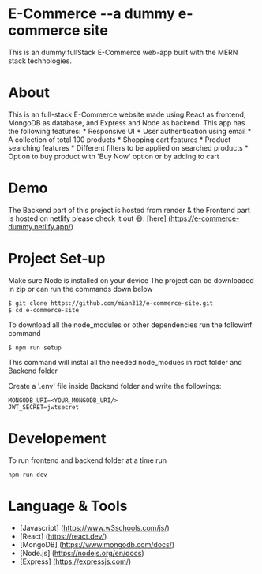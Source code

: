 # E-Commerce --a dummy e-commerce site
This is an dummy fullStack E-Commerce web-app built with the MERN stack technologies.

# About
This is an full-stack E-Commerce website made using React as frontend, MongoDB as database, and Express and Node as backend. 
This app has the following features:
    * Responsive UI
    * User authentication using email
    * A collection of total 100 products
    * Shopping cart features
    * Product searching features
    * Different filters to be applied on searched products
    * Option to buy product with 'Buy Now' option or by adding to cart 

# Demo
The Backend part of this project is hosted from render & the Frontend part is hosted on netlify
please check it out 😄: [here]
(https://e-commerce-dummy.netlify.app/)

# Project Set-up
Make sure Node is installed on your device
The project can be downloaded in zip or can run the commands down below
```
$ git clone https://github.com/mian312/e-commerce-site.git
$ cd e-commerce-site
```

To download all the node_modules or other dependencies run the followinf command
```
$ npm run setup
```
This command will instal all the needed node_modues in root folder and Backend folder

Create a '.env' file inside Backend folder and write the followings:
```
MONGODB_URI=<YOUR_MONGODB_URI/>
JWT_SECRET=jwtsecret
```

# Developement
To run frontend and backend folder at a time run
```
npm run dev
```

# Language & Tools
- [Javascript] (https://www.w3schools.com/js/)
- [React] (https://react.dev/)
- [MongoDB] (https://www.mongodb.com/docs/)
- [Node.js] (https://nodejs.org/en/docs)
- [Express] (https://expressjs.com/)